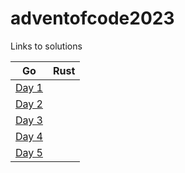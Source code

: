 # adventofcode2023

Links to solutions

Go | Rust
---|-----
[Day 1](go/day1/) |
[Day 2](go/day2/) |
[Day 3](go/day3/) |
[Day 4](go/day4/) |
[Day 5](go/day5/) |